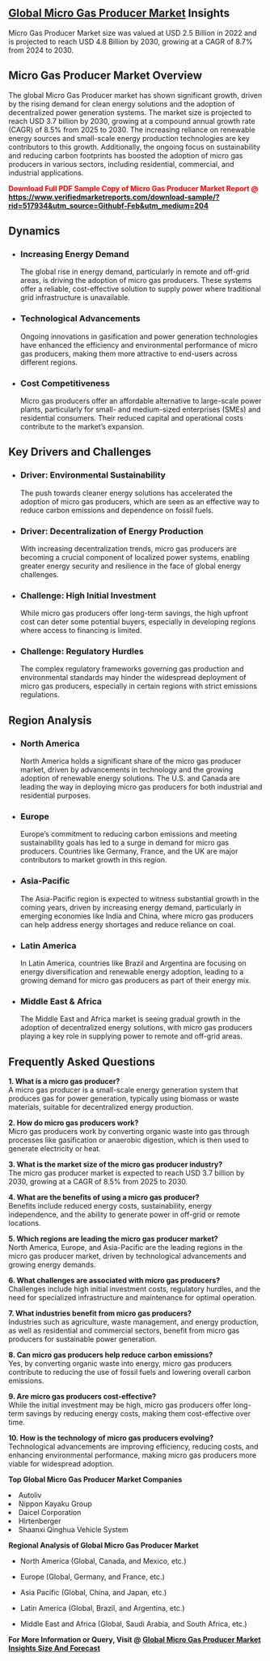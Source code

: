 <h2><a href="https://www.verifiedmarketreports.com/download-sample/?rid=517934&amp;utm_source=Githubf&amp;utm_medium=204" target="_blank">Global Micro Gas Producer Market</a> Insights</h2><p>Micro Gas Producer Market size was valued at USD 2.5 Billion in 2022 and is projected to reach USD 4.8 Billion by 2030, growing at a CAGR of 8.7% from 2024 to 2030.</p><p> <h2>Micro Gas Producer Market Overview</h2> <p>The global Micro Gas Producer market has shown significant growth, driven by the rising demand for clean energy solutions and the adoption of decentralized power generation systems. The market size is projected to reach USD 3.7 billion by 2030, growing at a compound annual growth rate (CAGR) of 8.5% from 2025 to 2030. The increasing reliance on renewable energy sources and small-scale energy production technologies are key contributors to this growth. Additionally, the ongoing focus on sustainability and reducing carbon footprints has boosted the adoption of micro gas producers in various sectors, including residential, commercial, and industrial applications.</p> <p><strong><p><span class=""><span style="color: #ff0000;"><strong>Download Full PDF Sample Copy of Micro Gas Producer Market Report</strong> @ </span><a href="https://www.verifiedmarketreports.com/download-sample/?rid=517934&amp;utm_source=Githubf-Feb&amp;utm_medium=204" target="_blank">https://www.verifiedmarketreports.com/download-sample/?rid=517934&amp;utm_source=Githubf-Feb&amp;utm_medium=204</a></span></p></strong></p> <h2>Dynamics</h2> <ul> <li><h3>Increasing Energy Demand</h3> The global rise in energy demand, particularly in remote and off-grid areas, is driving the adoption of micro gas producers. These systems offer a reliable, cost-effective solution to supply power where traditional grid infrastructure is unavailable.</li> <li><h3>Technological Advancements</h3> Ongoing innovations in gasification and power generation technologies have enhanced the efficiency and environmental performance of micro gas producers, making them more attractive to end-users across different regions.</li> <li><h3>Cost Competitiveness</h3> Micro gas producers offer an affordable alternative to large-scale power plants, particularly for small- and medium-sized enterprises (SMEs) and residential consumers. Their reduced capital and operational costs contribute to the market’s expansion.</li> </ul> <h2>Key Drivers and Challenges</h2> <ul> <li><h3>Driver: Environmental Sustainability</h3> The push towards cleaner energy solutions has accelerated the adoption of micro gas producers, which are seen as an effective way to reduce carbon emissions and dependence on fossil fuels.</li> <li><h3>Driver: Decentralization of Energy Production</h3> With increasing decentralization trends, micro gas producers are becoming a crucial component of localized power systems, enabling greater energy security and resilience in the face of global energy challenges.</li> <li><h3>Challenge: High Initial Investment</h3> While micro gas producers offer long-term savings, the high upfront cost can deter some potential buyers, especially in developing regions where access to financing is limited.</li> <li><h3>Challenge: Regulatory Hurdles</h3> The complex regulatory frameworks governing gas production and environmental standards may hinder the widespread deployment of micro gas producers, especially in certain regions with strict emissions regulations.</li> </ul> <h2>Region Analysis</h2> <ul> <li><h3>North America</h3> North America holds a significant share of the micro gas producer market, driven by advancements in technology and the growing adoption of renewable energy solutions. The U.S. and Canada are leading the way in deploying micro gas producers for both industrial and residential purposes.</li> <li><h3>Europe</h3> Europe’s commitment to reducing carbon emissions and meeting sustainability goals has led to a surge in demand for micro gas producers. Countries like Germany, France, and the UK are major contributors to market growth in this region.</li> <li><h3>Asia-Pacific</h3> The Asia-Pacific region is expected to witness substantial growth in the coming years, driven by increasing energy demand, particularly in emerging economies like India and China, where micro gas producers can help address energy shortages and reduce reliance on coal.</li> <li><h3>Latin America</h3> In Latin America, countries like Brazil and Argentina are focusing on energy diversification and renewable energy adoption, leading to a growing demand for micro gas producers as part of their energy mix.</li> <li><h3>Middle East & Africa</h3> The Middle East and Africa market is seeing gradual growth in the adoption of decentralized energy solutions, with micro gas producers playing a key role in supplying power to remote and off-grid areas.</li> </ul> <h2>Frequently Asked Questions</h2> <p><strong>1. What is a micro gas producer?</strong><br> A micro gas producer is a small-scale energy generation system that produces gas for power generation, typically using biomass or waste materials, suitable for decentralized energy production.</p> <p><strong>2. How do micro gas producers work?</strong><br> Micro gas producers work by converting organic waste into gas through processes like gasification or anaerobic digestion, which is then used to generate electricity or heat.</p> <p><strong>3. What is the market size of the micro gas producer industry?</strong><br> The micro gas producer market is expected to reach USD 3.7 billion by 2030, growing at a CAGR of 8.5% from 2025 to 2030.</p> <p><strong>4. What are the benefits of using a micro gas producer?</strong><br> Benefits include reduced energy costs, sustainability, energy independence, and the ability to generate power in off-grid or remote locations.</p> <p><strong>5. Which regions are leading the micro gas producer market?</strong><br> North America, Europe, and Asia-Pacific are the leading regions in the micro gas producer market, driven by technological advancements and growing energy demands.</p> <p><strong>6. What challenges are associated with micro gas producers?</strong><br> Challenges include high initial investment costs, regulatory hurdles, and the need for specialized infrastructure and maintenance for optimal operation.</p> <p><strong>7. What industries benefit from micro gas producers?</strong><br> Industries such as agriculture, waste management, and energy production, as well as residential and commercial sectors, benefit from micro gas producers for sustainable power generation.</p> <p><strong>8. Can micro gas producers help reduce carbon emissions?</strong><br> Yes, by converting organic waste into energy, micro gas producers contribute to reducing the use of fossil fuels and lowering overall carbon emissions.</p> <p><strong>9. Are micro gas producers cost-effective?</strong><br> While the initial investment may be high, micro gas producers offer long-term savings by reducing energy costs, making them cost-effective over time.</p> <p><strong>10. How is the technology of micro gas producers evolving?</strong><br> Technological advancements are improving efficiency, reducing costs, and enhancing environmental performance, making micro gas producers more viable for widespread adoption.</p> </p><p><strong>Top Global Micro Gas Producer Market Companies</strong></p><div data-test-id=""><p><li>Autoliv</li><li> Nippon Kayaku Group</li><li> Daicel Corporation</li><li> Hirtenberger</li><li> Shaanxi Qinghua Vehicle System</li></p><div><strong>Regional Analysis of&nbsp;Global Micro Gas Producer Market</strong></div><ul><li dir="ltr"><p dir="ltr">North America&nbsp;(Global, Canada, and Mexico, etc.)</p></li><li dir="ltr"><p dir="ltr">Europe (Global, Germany, and France, etc.)</p></li><li dir="ltr"><p dir="ltr">Asia Pacific&nbsp;(Global, China, and Japan, etc.)</p></li><li dir="ltr"><p dir="ltr">Latin America&nbsp;(Global, Brazil, and Argentina, etc.)</p></li><li dir="ltr">Middle East and Africa&nbsp;(Global, Saudi Arabia, and South Africa, etc.)</li></ul><p><strong>For More Information or Query, Visit @&nbsp;</strong><strong><a href="https://www.verifiedmarketreports.com/product/micro-gas-producer-market-size-and-forecast/?utm_source=Githubf&amp;utm_medium=204" target="_blank">Global Micro Gas Producer Market Insights Size And Forecast</a></strong></p></div>
